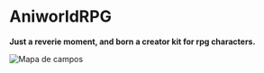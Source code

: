 AniworldRPG
============
**Just a reverie moment, and born a creator kit for rpg characters.**

![Mapa de campos](https://raw.githubusercontent.com/AnisanWesley/anisan-core/master/images/anisan-games/rpgcreator_sample.jpg)
